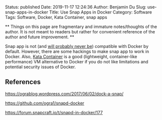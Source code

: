 Status: published
Date: 2019-11-17 12:24:36
Author: Benjamin Du
Slug: use-snap-apps-in-docker
Title: Use Snap Apps in Docker
Category: Software
Tags: Software, Docker, Kata Container, snap apps

**
Things on this page are fragmentary and immature notes/thoughts of the author.
It is not meant to readers but rather for convenient reference of the author and future improvement.
**

Snap app is not 
(and [will probably never be](https://bugs.launchpad.net/snappy/+bug/1841327)) 
compatible with Docker by default.
However, 
there are some hackings to make snap app to work in Docker.
Also, 
[Kata Container](https://katacontainers.io/)
is a good (lightweight, container-like performance) VM alternative to Docker
if you do not like limitations and potential security issues of Docker.

## References

https://ograblog.wordpress.com/2017/06/02/dock-a-snap/

https://github.com/ogra1/snapd-docker

https://forum.snapcraft.io/t/snapd-in-docker/177
